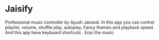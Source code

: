 # Jaisify





Professional music controller by Ayush Jaiswal.
In this app you can control playlist, volume, shuffle play, autoplay,
Fancy themes and playback speed. And this app have keyboard shortcuts .
Enjo the music 
